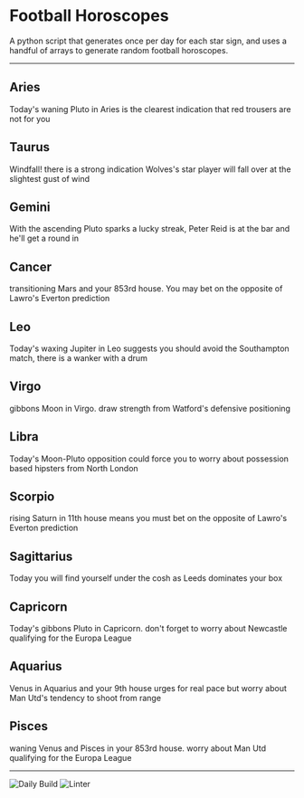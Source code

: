 # Football Horoscopes

A python script that generates once per day for each star sign, and uses a handful of arrays to generate random football horoscopes.

---

<!-- horoscopes_item starts -->
<h2>Aries</h2><p>Today's waning Pluto in Aries is the clearest indication that red trousers are not for you</p><h2>Taurus</h2><p>Windfall! there is a strong indication Wolves's star player will fall over at the slightest gust of wind</p><h2>Gemini</h2><p>With the ascending Pluto sparks a lucky streak, Peter Reid is at the bar and he'll get a round in</p><h2>Cancer</h2><p>transitioning Mars and your 853rd house. You may bet on the opposite of Lawro's Everton prediction</p><h2>Leo</h2><p>Today's waxing Jupiter in Leo suggests you should avoid the Southampton match, there is a wanker with a drum</p><h2>Virgo</h2><p>gibbons Moon in Virgo. draw strength from Watford's defensive positioning</p><h2>Libra</h2><p>Today's Moon-Pluto opposition could force you to worry about possession based hipsters from North London</p><h2>Scorpio</h2><p>rising Saturn in 11th house means you must bet on the opposite of Lawro's Everton prediction</p><h2>Sagittarius</h2><p>Today you will find yourself under the cosh as Leeds dominates your box</p><h2>Capricorn</h2><p>Today's gibbons Pluto in Capricorn. don't forget to worry about Newcastle qualifying for the Europa League</p><h2>Aquarius</h2><p>Venus in Aquarius and your 9th house urges for real pace but worry about Man Utd's tendency to shoot from range</p><h2>Pisces</h2><p>waning Venus and Pisces in your 853rd house. worry about Man Utd qualifying for the Europa League</p>
<!-- horoscopes_item ends -->

---

![Daily Build](https://github.com/MatBenfield/horofootball.thechels.uk/workflows/Daily%20Build/badge.svg) ![Linter](https://github.com/MatBenfield/horofootball.thechels.uk/workflows/Linter/badge.svg)
